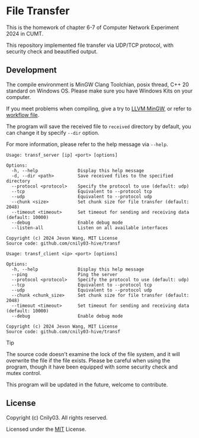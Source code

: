 # File Transfer

This is the homework of chapter 6-7 of Computer Network Experiment 2024 in CUMT.

This repository implemented file transfer via UDP/TCP protocol, with security check and beautified output.

## Development

The compile environment is MinGW Clang Toolchian, posix thread, C++ 20 standard on Windows OS. Please make sure you have Windows Kits on your computer.

If you meet problems when compiling, give a try to [LLVM MinGW](https://github.com/mstorsjo/llvm-mingw/releases), or refer to [workflow file](./.github/workflows/compile.yml).

The program will save the received file to `received` directory by default, you can change it by specify `--dir` option.

For more information, please refer to the help message via `--help`.

```shell
Usage: transf_server [ip] <port> [options]

Options:
  -h, --help               Display this help message
  -d, --dir <path>         Save received files to the specified directory
  --protocol <protocol>    Specify the protocol to use (default: udp)
  --tcp                    Equivalent to --protocol tcp
  --udp                    Equivalent to --protocol udp
  --chunk <size>           Set chunk size for file transfer (default: 2048)
  --timeout <timeout>      Set timeout for sending and receiving data (default: 10000)
  --debug                  Enable debug mode
  --listen-all             Listen on all available interfaces

Copyright (c) 2024 Jevon Wang, MIT License
Source code: github.com/cnily03-hive/transf
```

```shell
Usage: transf_client <ip> <port> [options]

Options:
  -h, --help               Display this help message
  --ping                   Ping the server
  --protocol <protocol>    Specify the protocol to use (default: udp)
  --tcp                    Equivalent to --protocol tcp
  --udp                    Equivalent to --protocol udp
  --chunk <chunk_size>     Set chunk size for file transfer (default: 2048)
  --timeout <timeout>      Set timeout for sending and receiving data (default: 10000)
  --debug                  Enable debug mode

Copyright (c) 2024 Jevon Wang, MIT License
Source code: github.com/cnily03-hive/transf
```

> [!TIP]
> The source code doesn't examine the lock of the file system, and it will overwrite the file if the file exists. Please be careful when using the program, though it have been equipped with some security check and mutex control.

This program will be updated in the future, welcome to contribute.

## License

Copyright (c) Cnily03. All rights reserved.

Licensed under the [MIT](./LICENSE) License.
